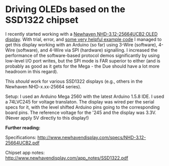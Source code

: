 # Driving OLEDs based on the SSD1322 chipset

I recently started working with a [Newhaven NHD-3.12-25664UCB2 OLED display](http://www.newhavendisplay.com/nhd31225664ucb2-p-3622.html). With trial, error, and [some very helpful example code](http://www.newhavendisplay.com/NHD_forum/index.php/topic,64.0.html) I managed to get this display working with an Arduino (so far) using 3-Wire (software), 4-Wire (software), and 4-Wire via SPI (hardware) signalling. I increased the performance of the software-based protocol demos significantly by using low-level I/O port writes, but the SPI mode is FAR superior to either (and is probably as good as it gets for the Mega - the Due should have a lot more headroom in this regard).

This *should* work for various SSD1322 displays (e.g., others in the Newhaven NHD-x.xx-25664 series).

Setup: I used an Arduino Mega 2560 with the latest Arduino 1.5.8 IDE. I used a 74LVC245 for voltage translaton. The display was wired per the serial specs for it, with the level shifted Arduino pins going to the corresponding board pins. The reference voltage for the '245 and the display was 3.3V. (Never apply 5V directly to this display!)

**Further reading:**

Specifications: http://www.newhavendisplay.com/specs/NHD-3.12-25664UCB2.pdf

Chipset app notes: http://www.newhavendisplay.com/app_notes/SSD1322.pdf
